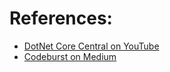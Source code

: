 # References: 

- [DotNet Core Central on YouTube](https://www.youtube.com/watch?v=w84uFSwulBI&feature=emb_rel_end)
- [Codeburst on Medium](https://codeburst.io/get-started-with-rabbitmq-2-consume-messages-using-hosted-service-e7e6a20b15a6)
